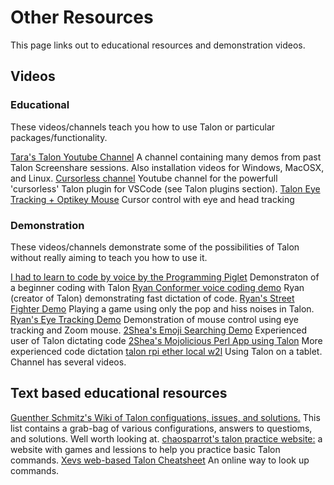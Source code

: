 # Other Resources

This page links out to educational resources and demonstration videos.

## Videos

### Educational

These videos/channels teach you how to use Talon or particular packages/functionality.

[Tara's Talon Youtube Channel](http://www.youtube.com/tararoys) A channel containing many demos from past Talon Screenshare sessions. Also installation videos for Windows, MacOSX, and Linux.
[Cursorless channel](https://www.youtube.com/channel/UCML02pamUSxtbwAcrUdVmXg) Youtube channel for the powerfull 'cursorless' Talon plugin for VSCode (see Talon plugins section).
[Talon Eye Tracking + Optikey Mouse](https://www.youtube.com/watch?v=PQkJE-rtn-g&feature=youtu.be) Cursor control with eye and head tracking

### Demonstration

These videos/channels demonstrate some of the possibilities of Talon without really aiming to teach you how to use it.

[I had to learn to code by voice by the Programming Piglet](https://www.youtube.com/watch?v=FOJ6OvPf_nM) Demonstraton of a beginner coding with Talon
[Ryan Conformer voice coding demo](https://twitter.com/lunixbochs/status/1378159234861264896) Ryan (creator of Talon) demonstrating fast dictation of code.
[Ryan's Street Fighter Demo](https://youtu.be/pf-jkbIPovs) Playing a game using only the pop and hiss noises in Talon.
[Ryan's Eye Tracking Demo](https://youtu.be/VMNsU7rrjRI) Demonstration of mouse control using eye tracking and Zoom mouse.
[2Shea's Emoji Searching Demo](https://youtu.be/RA0idiJkZOg) Experienced user of Talon dictating code
[2Shea's Mojolicious Perl App using Talon](https://youtu.be/X6rsA0Svh2M) More experienced code dictation
[talon rpi ether local w2l](https://youtu.be/PK6G1foW2Ao) Using Talon on a tablet. Channel has several videos.

## Text based educational resources

[Guenther Schmitz's Wiki of Talon configuations, issues, and solutions.](https://wiki.gpunktschmitz.com/index.php/Talon)  This list contains a grab-bag of various configurations, answers to questioms, and solutions.  Well worth looking at.
[chaosparrot's talon practice website:](https://chaosparrot.github.io/talon_practice) a website with games and lessions to help you practice basic Talon commands. 
[Xevs web-based Talon Cheatsheet](https://talon-knausj-cheatsheet.netlify.app/) An online way to look up commands.
